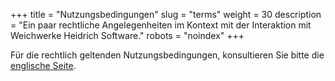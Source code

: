 +++
title = "Nutzungsbedingungen"
slug = "terms"
weight = 30
description = "Ein paar rechtliche Angelegenheiten im Kontext mit der Interaktion mit Weichwerke Heidrich Software."
robots = "noindex"
+++

Für die rechtlich geltenden Nutzungsbedingungen, konsultieren Sie bitte die [englische Seite](/legal-stuff/terms/).
